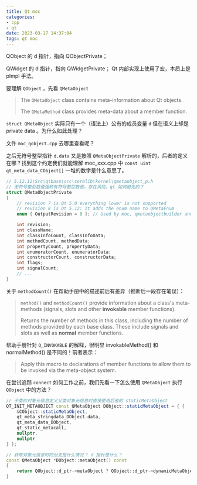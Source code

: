 ```yaml
---
title: Qt moc
categories: 
- cpp
- qt
date: 2023-03-17 14:37:04
tags: qt moc
---
```


QObject 的 d 指针，指向 QObjectPrivate；

QWidget 的 d 指针，指向 QWidgetPrivate； Qt 内部实现上使用了宏，本质上是 pImpl 手法。

要理解 `QObject` ，先看 `QMetaObject`

> The `QMetaObject` class contains meta-information about Qt objects.
>
> The `QMetaMethod` class provides meta-data about a member function.

`struct QMetaObject` 实际只有一个（语法上）公有的成员变量 `d` 但在语义上却是 private data 。为什么如此处理？

文件 `moc_qobject.cpp` 去哪里查看呢？

<!-- more -->

之后无符号整型指针 `d.data` 又是按照 `QMetaObjectPrivate` 解析的，后者的定义在哪？找到这个约定我们就能理解 moc_xxx.cpp 中 `const uint qt_meta_data_CObject[]` 一堆的数字是什么意思了。

```cpp
// 5.12.12\Src\qtbase\src\corelib\kernel\qmetaobject_p.h
// 无符号整型数值强转有符号整型数值，存在风险。qt 如何避免的？
struct QMetaObjectPrivate
{
    // revision 7 is Qt 5.0 everything lower is not supported
    // revision 8 is Qt 5.12: It adds the enum name to QMetaEnum
    enum { OutputRevision = 8 }; // Used by moc, qmetaobjectbuilder and qdbus

    int revision;
    int className;
    int classInfoCount, classInfoData;
    int methodCount, methodData;
    int propertyCount, propertyData;
    int enumeratorCount, enumeratorData;
    int constructorCount, constructorData;
    int flags;
    int signalCount;
    // ...
}
```

关于 `methodCount()` 在帮助手册中的描述前后有差异（推断后一段存在笔误）：

> `method()` and `methodCount()` provide information about a class's meta-methods (signals, slots and other **invokable** member functions).
> 
> Returns the number of methods in this class, including the number of methods provided by each base class. These include signals and slots as well as **normal** member functions.

帮助手册针对 `Q_INVOKABLE` 的解释，很明显 invokableMethod() 和 normalMethod() 是不同的！前者表示：

> Apply this macro to declarations of member functions to allow them to be invoked via the meta-object system.

在尝试追踪 `connect` 如何工作之前，我们先看一下怎么使用 `QMetaObject` 执行 `QObject` 中的方法？

```cpp
// 子类的对象元信息定义父类对象元信息时直接使用后者的 staticMetaObject
QT_INIT_METAOBJECT const QMetaObject DObject::staticMetaObject = { {
    &CObject::staticMetaObject,
    qt_meta_stringdata_DObject.data,
    qt_meta_data_DObject,
    qt_static_metacall,
    nullptr,
    nullptr
} };

// 获取对象元信息时的分支是什么情况？ d 指针是什么？
const QMetaObject *DObject::metaObject() const
{
    return QObject::d_ptr->metaObject ? QObject::d_ptr->dynamicMetaObject() : &staticMetaObject;
}
```